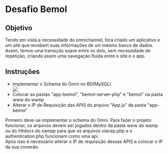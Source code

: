# Desafio Bemol

<h2>Objetivo</h2>
<p>Tendo em vista a necessidade do omnichannel, fora criado um aplicativo e um site que recebem suas informações de um mesmo banco de dados.
<br>Assim, temos uma transição suave entre os dois, sem necessidade de repetição, criando assim uma navegação fluída entre o site e o app.</p>

<h2>Instruções</h2>
<ul>
  <li>Implementar o Schema do Omni no BD(MySQL)</li>
  <img src="https://prnt.sc/xBQstp_uOuc-">
  <li>Colocar as pastas "app-bemol", "bemol-server-php" e "bemol" na pasta www do wamp</li>
  <li>Alterar o IP de Requisição das APIS do arquivo "App.js" da pasta "app-bemol"</li>
</ul>
Primeiro deve-se implementar o schema do Omni.
Para fazer o projeto funcionar, os arquivos devem ser jogados dentro da pasta www do wamp ou do httdocs do xampp para que os arquivos viacep.php e o authentication.php funcionem como uma api. <br>
Após isso é necessário alterar o IP de requisição dessas APIS e colocar o IP da sua conexão.
